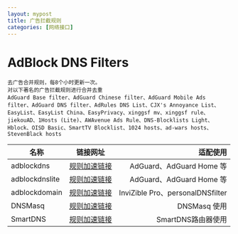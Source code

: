 ```yaml
---
layout: mypost
title: 广告拦截规则
categories: [网络接口]
---
```

# AdBlock DNS Filters
```
去广告合并规则，每8个小时更新一次。
对以下著名的广告拦截规则进行合并去重
AdGuard Base filter、AdGuard Chinese filter、AdGuard Mobile Ads filter、AdGuard DNS filter、AdRules DNS List、CJX's Annoyance List、EasyList、EasyList China、EasyPrivacy、xinggsf mv、xinggsf rule、jiekouAD、1Hosts (Lite)、AWAvenue Ads Rule、DNS-Blocklists Light、Hblock、OISD Basic、SmartTV Blocklist、1024 hosts、ad-wars hosts、StevenBlack hosts
```

| 名称        |      链接网址      |  适配使用 |
| ------------- | :-----------: | -----: |
| adblockdns      | [规则加速链接](https://gcore.jsdelivr.net/gh/217heidai/adblockfilters@main/rules/adblockdns.txt) | AdGuard、AdGuard Home 等 |
| adblockdnslite      |   [规则加速链接](https://raw.githubusercontent.com/217heidai/adblockfilters/main/rules/adblockdnslite.txt)    |   AdGuard、AdGuard Home 等 |
| adblockdomain |   [规则加速链接](https://gcore.jsdelivr.net/gh/217heidai/adblockfilters@main/rules/adblockdomain.txt)    |    InviZible Pro、personalDNSfilter |
| DNSMasq |   [规则加速链接](https://gcore.jsdelivr.net/gh/217heidai/adblockfilters@main/rules/adblockdnsmasq.txt)    |    DNSMasq 使用 |
| SmartDNS |   [规则加速链接](https://gcore.jsdelivr.net/gh/217heidai/adblockfilters@main/rules/adblocksmartdns.conf)    |    SmartDNS路由器使用 |


